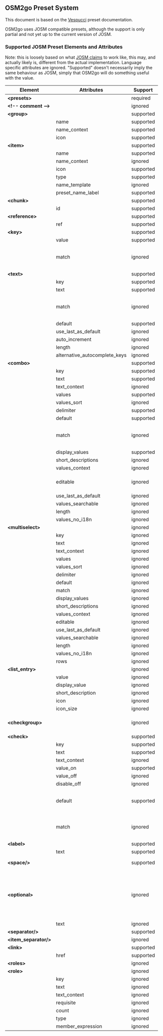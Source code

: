 ## OSM2go Preset System

This document is based on the [Vespucci](https://github.com/MarcusWolschon/osmeditor4android) preset documentation.

OSM2go uses JOSM compatible presets, although the support is only partial and not yet up to the current version of JOSM.

### Supported JOSM Preset Elements and Attributes

Note: this is loosely based on what [JOSM claims](https://josm.openstreetmap.de/wiki/TaggingPresets) to work like, this may, and actually likely is, different from the actual implementation. Language specific attributes are ignored. "Supported" doesn't necessarily imply the same behaviour as JOSM, simply that OSM2go will do something useful with the value.


Element            | Attributes                    | Support   | Notes
-------------------|-------------------------------|-----------|----------------------------------------------------------------
__&lt;presets&gt;__          |                               | required   |
__&lt;!-- comment --&gt;__   |                               | ignored   |
__&lt;group&gt;__            |                               | supported |
__&nbsp;__                   | name                          | supported | required
__&nbsp;__                   | name_context                  | supported | ignored
__&nbsp;__                   | icon                          | supported | supported
__&lt;item&gt;__             |                               | supported |
__&nbsp;__                   | name                          | supported | required
__&nbsp;__                   | name_context                  | ignored   |
__&nbsp;__                   | icon                          | supported |
__&nbsp;__                   | type                          | supported |
__&nbsp;__                   | name_template                 | ignored   |
__&nbsp;__                   | preset_name_label             | supported |
__&lt;chunk&gt;__            |                               | supported | 
__&nbsp;__                   | id                            | supported | required
__&lt;reference&gt;__        |                               | supported |
__&nbsp;__                   | ref                           | supported | required
__&lt;key&gt;__              |                               | supported |
__&nbsp;__                   | value                         | supported | required
__&nbsp;__                   | match                         | ignored   | matches always work like "keyvalue"
__&lt;text&gt;__             |                               | supported |
__&nbsp;__                   | key                           | supported | required
__&nbsp;__                   | text                          | supported |
__&nbsp;__                   | match                         | ignored   | matches always work like "keyvalue"
__&nbsp;__                   | default                       | supported |
__&nbsp;__                   | use_last_as_default           | ignored   |
__&nbsp;__                   | auto_increment                | ignored   |
__&nbsp;__                   | length                        | ignored   |
__&nbsp;__                   | alternative_autocomplete_keys | ignored   |
__&lt;combo&gt;__            |                               | supported |
__&nbsp;__                   | key                           | supported | required
__&nbsp;__                   | text                          | supported |
__&nbsp;__                   | text_context                  | ignored   |
__&nbsp;__                   | values                        | supported |
__&nbsp;__                   | values_sort                   | ignored   |
__&nbsp;__                   | delimiter                     | supported |
__&nbsp;__                   | default                       | supported |
__&nbsp;__                   | match                         | ignored   | matches always work like "keyvalue"
__&nbsp;__                   | display_values                | supported |
__&nbsp;__                   | short_descriptions            | ignored   |
__&nbsp;__                   | values_context                | ignored   |
__&nbsp;__                   | editable                      | ignored   | always treated as "false"
__&nbsp;__                   | use_last_as_default           | ignored   |
__&nbsp;__                   | values_searchable             | ignored   |
__&nbsp;__                   | length                        | ignored   |
__&nbsp;__                   | values_no_i18n                | ignored   |
__&lt;multiselect&gt;__      |                               | ignored |
__&nbsp;__                   | key                           | ignored   |
__&nbsp;__                   | text                          | ignored   |
__&nbsp;__                   | text_context                  | ignored   |
__&nbsp;__                   | values                        | ignored   |
__&nbsp;__                   | values_sort                   | ignored   |
__&nbsp;__                   | delimiter                     | ignored   |
__&nbsp;__                   | default                       | ignored   |
__&nbsp;__                   | match                         | ignored   |
__&nbsp;__                   | display_values                | ignored   |
__&nbsp;__                   | short_descriptions            | ignored   |
__&nbsp;__                   | values_context                | ignored   |
__&nbsp;__                   | editable                      | ignored   |
__&nbsp;__                   | use_last_as_default           | ignored   |
__&nbsp;__                   | values_searchable             | ignored   |
__&nbsp;__                   | length                        | ignored   |
__&nbsp;__                   | values_no_i18n                | ignored   |
__&nbsp;__                   | rows                          | ignored   |
__&lt;list_entry&gt;__       |                               | ignored |
__&nbsp;__                   | value                         | ignored   |
__&nbsp;__                   | display_value                 | ignored   |
__&nbsp;__                   | short_description             | ignored   |
__&nbsp;__                   | icon                          | ignored   |
__&nbsp;__                   | icon_size                     | ignored   |
__&lt;checkgroup&gt;__       |                               | ignored   | but not the included <check> elements
__&lt;check&gt;__            |                               | supported |
__&nbsp;__                   | key                           | supported | required
__&nbsp;__                   | text                          | supported |
__&nbsp;__                   | text_context                  | ignored   |
__&nbsp;__                   | value_on                      | supported |
__&nbsp;__                   | value_off                     | ignored   |
__&nbsp;__                   | disable_off                   | ignored   |
__&nbsp;__                   | default                       | supported | only checked for "on" or not
__&nbsp;__                   | match                         | ignored   | matches always work like "keyvalue"
__&lt;label&gt;__            |                               | supported |
__&nbsp;__                   | text                          | supported | required
__&lt;space/&gt;__          |                               | supported | ignored on Hildon
__&lt;optional&gt;__         |                               | ignored | the contained items are parsed as if they were on the same level
__&nbsp;__                   | text                          | ignored   |
__&lt;separator/&gt;__       |                               | supported |
__&lt;item_separator/&gt;__  |                               | ignored   |
__&lt;link&gt;__             |                               | supported |
__&nbsp;__                   | href                          | supported |
__&lt;roles&gt;__            |                               | ignored   |
__&lt;role&gt;__             |                               | ignored  |
__&nbsp;__                   | key                           | ignored   | required
__&nbsp;__                   | text                          | ignored   |
__&nbsp;__                   | text_context                  | ignored   |
__&nbsp;__                   | requisite                     | ignored   |
__&nbsp;__                   | count                         | ignored   |
__&nbsp;__                   | type                          | ignored   |
__&nbsp;__                   | member_expression             | ignored   |
